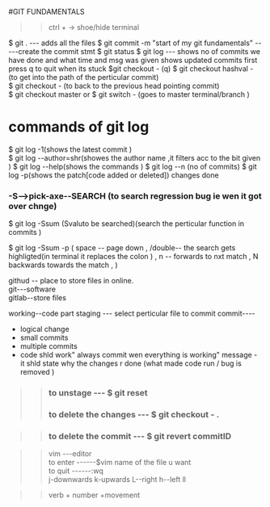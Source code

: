 #GIT FUNDAMENTALS

>> ctrl + -> shoe/hide terminal  

$ git . --- adds all the files 
$ git commit -m "start of my git fundamentals" -----create the commit stmt
$ git status 
$ git log --- shows no of commits we have done and what time and msg was given 
shows updated commits first  
press q to quit when its stuck 
$git checkout - (q)
 $ git checkout hashval -  (to get into the path of the perticular commit)    
 $ git checkout - (to back to the previous head pointing commit)    
 $ git checkout master  or $ git switch - (goes to master terminal/branch  )       

 # commands of git log  
 $ git log -1(shows the latest commit )  
 $ git log --author=shr(showes the author name ,it filters acc to the bit given )
 $ git log --help(shows the commands )
 $ git log --n (no of commits)
 $ git log -p(shows the patch[code added or deleted]) changes done 
### -S-->pick-axe--SEARCH (to search regression bug ie wen it got over chnge)
 $ git log -Ssum   (Svaluto be searched)(search the perticular function in commits )

 $ git log -Ssum -p ( space -- page down , /double--  the search gets highligted(in terminal it replaces the colon ) , n -- forwards to nxt match , N backwards towards the match , )  

githud -- place to store files in online.  
git---software   
gitlab--store files   

working--code part 
staging --- select perticular file to commit 
commit----
- logical change 
- small commits 
- multiple commits 
- code shld work" always commit wen everything is working"
message - it shld state why the changes r done (what made code run / bug is removed )  

>> ### to unstage ---  $ git reset
>> ### to delete the changes --- $ git checkout - .


>> ### to delete the commit  ---  $ git revert commitID

 >> vim ---editor  
 to enter ------$vim name of the file u want    
 to quit ------:wq  
 j-downwards   k-upwards L--right h--left ll

 >> verb + number +movement
